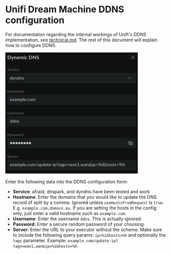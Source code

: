 # Unifi Dream Machine DDNS configuration
For documentation regarding the internal workings of Unifi's DDNS implementation, see [technical.md](./technical.md). The rest of this document will explain how to configure DDNS.

![Unifi DDNS settings](assets/unifi-ddns-settings.png)

Enter the following data into the DDNS configuration form:
- **Service**: afraid, dnspark, and dyndns have been tested and work
- **Hostname**: Enter the domains that you would like to update the DNS record of split by a comma. Ignored unless `useHostsFromRequest` is `true`. E.g. `example.com,domain.eu`. If you are setting the hosts in the config only, just enter a valid hostname such as `example.com`.
- **Username**: Enter the username `ddns`. This is actually ignored.
- **Password**: Enter a secure random password of your choosing.
- **Server**: Enter the URL to your executor without the scheme. Make sure to include the following query params: `ip=%i&hosts=%h` and optionally the `tags` parameter. Example: `example.com/update-ip?tags=wan1,wan&ip=%i&hosts=%h`.
